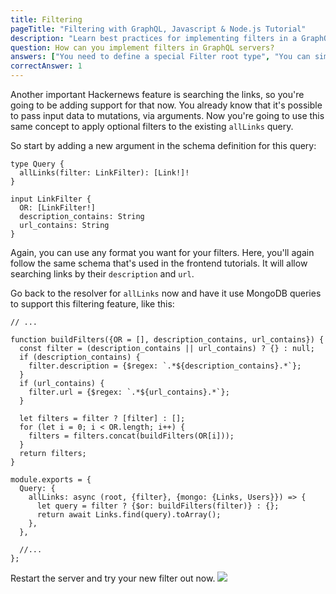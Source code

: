 ```yaml
---
title: Filtering
pageTitle: "Filtering with GraphQL, Javascript & Node.js Tutorial"
description: "Learn best practices for implementing filters in a GraphQL API using query arguments with a Node.js & Express GraphQL server."
question: How can you implement filters in GraphQL servers?
answers: ["You need to define a special Filter root type", "You can simply use field arguments for that", "You need to use a special function from `graphql-tools`", "That's not possible yet"]
correctAnswer: 1
---
```


Another important Hackernews feature is searching the links, so you're going to be adding support for that now. You already know that it's possible to pass input data to mutations, via arguments. Now you're going to use this same concept to apply optional filters to the existing `allLinks` query.

<Instruction>

So start by adding a new argument in the schema definition for this query:

```graphql(path=".../hackernews-graphql-js/src/schema/index.js")
type Query {
  allLinks(filter: LinkFilter): [Link!]!
}

input LinkFilter {
  OR: [LinkFilter!]
  description_contains: String
  url_contains: String
}
```

</Instruction>

Again, you can use any format you want for your filters. Here, you'll again follow the same schema that's used in the frontend tutorials. It will allow searching links by their `description` and `url`.

<Instruction>

Go back to the resolver for `allLinks` now and have it use MongoDB queries to support this filtering feature, like this:

```js(path=".../hackernews-graphql-js/src/schema/resolvers.js")
// ...

function buildFilters({OR = [], description_contains, url_contains}) {
  const filter = (description_contains || url_contains) ? {} : null;
  if (description_contains) {
    filter.description = {$regex: `.*${description_contains}.*`};
  }
  if (url_contains) {
    filter.url = {$regex: `.*${url_contains}.*`};
  }

  let filters = filter ? [filter] : [];
  for (let i = 0; i < OR.length; i++) {
    filters = filters.concat(buildFilters(OR[i]));
  }
  return filters;
}

module.exports = {
  Query: {
    allLinks: async (root, {filter}, {mongo: {Links, Users}}) => {
      let query = filter ? {$or: buildFilters(filter)} : {};
      return await Links.find(query).toArray();
    },
  },

  //...
};
```

</Instruction>

<Instruction>

Restart the server and try your new filter out now.
![](https://i.imgur.com/lrsChh9.png)

</Instruction>